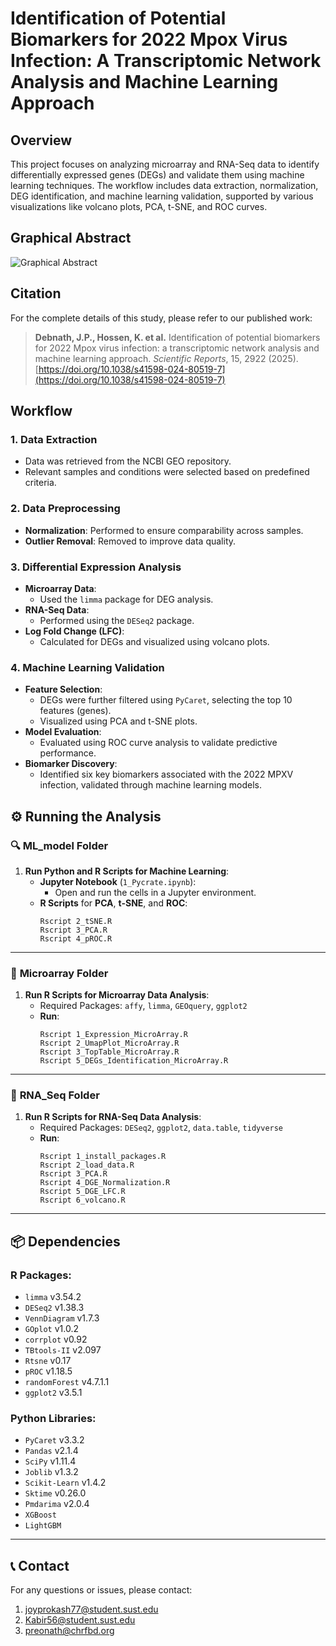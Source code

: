# Identification of Potential Biomarkers for 2022 Mpox Virus Infection: A Transcriptomic Network Analysis and Machine Learning Approach

## Overview
This project focuses on analyzing microarray and RNA-Seq data to identify differentially expressed genes (DEGs) and validate them using machine learning techniques. The workflow includes data extraction, normalization, DEG identification, and machine learning validation, supported by various visualizations like volcano plots, PCA, t-SNE, and ROC curves.

## Graphical Abstract
![Graphical Abstract](figure/Figure-01_Graphical_Abstract.png)

## Citation
For the complete details of this study, please refer to our published work:
> **Debnath, J.P., Hossen, K. et al.** Identification of potential biomarkers for 2022 Mpox virus infection: a transcriptomic network analysis and machine learning approach. *Scientific Reports*, 15, 2922 (2025). [https://doi.org/10.1038/s41598-024-80519-7](https://doi.org/10.1038/s41598-024-80519-7)

## Workflow

### 1. Data Extraction
- Data was retrieved from the NCBI GEO repository.
- Relevant samples and conditions were selected based on predefined criteria.

### 2. Data Preprocessing
- **Normalization**: Performed to ensure comparability across samples.
- **Outlier Removal**: Removed to improve data quality.

### 3. Differential Expression Analysis
- **Microarray Data**: 
  - Used the `limma` package for DEG analysis.
- **RNA-Seq Data**: 
  - Performed using the `DESeq2` package.
- **Log Fold Change (LFC)**: 
  - Calculated for DEGs and visualized using volcano plots.

### 4. Machine Learning Validation
- **Feature Selection**:
  - DEGs were further filtered using `PyCaret`, selecting the top 10 features (genes).
  - Visualized using PCA and t-SNE plots.
- **Model Evaluation**:
  - Evaluated using ROC curve analysis to validate predictive performance.
- **Biomarker Discovery**:
  - Identified six key biomarkers associated with the 2022 MPXV infection, validated through machine learning models.

## ⚙️ Running the Analysis

### 🔍 **ML_model Folder**

1. **Run Python and R Scripts for Machine Learning**:
   - **Jupyter Notebook** (`1_Pycrate.ipynb`):
     - Open and run the cells in a Jupyter environment.
   - **R Scripts** for **PCA**, **t-SNE**, and **ROC**:
     ```
     Rscript 2_tSNE.R
     Rscript 3_PCA.R
     Rscript 4_pROC.R
     ```

---

### 🧪 **Microarray Folder**

1. **Run R Scripts for Microarray Data Analysis**:
   - Required Packages: `affy`, `limma`, `GEOquery`, `ggplot2`
   - **Run**:
     ```
     Rscript 1_Expression_MicroArray.R
     Rscript 2_UmapPlot_MicroArray.R
     Rscript 3_TopTable_MicroArray.R
     Rscript 5_DEGs_Identification_MicroArray.R
     ```

---

### 🧬 **RNA_Seq Folder**

1. **Run R Scripts for RNA-Seq Data Analysis**:
   - Required Packages: `DESeq2`, `ggplot2`, `data.table`, `tidyverse`
   - **Run**:
     ```
     Rscript 1_install_packages.R
     Rscript 2_load_data.R
     Rscript 3_PCA.R
     Rscript 4_DGE_Normalization.R
     Rscript 5_DGE_LFC.R
     Rscript 6_volcano.R
     ```

---

## 📦 Dependencies

### R Packages:
- `limma` v3.54.2
- `DESeq2` v1.38.3
- `VennDiagram` v1.7.3
- `GOplot` v1.0.2
- `corrplot` v0.92
- `TBtools-II` v2.097
- `Rtsne` v0.17
- `pROC` v1.18.5
- `randomForest` v4.7.1.1
- `ggplot2` v3.5.1

### Python Libraries:
- `PyCaret` v3.3.2
- `Pandas` v2.1.4
- `SciPy` v1.11.4
- `Joblib` v1.3.2
- `Scikit-Learn` v1.4.2
- `Sktime` v0.26.0
- `Pmdarima` v2.0.4
- `XGBoost`
- `LightGBM`

---

## 📞 Contact
For any questions or issues, please contact:
1. [joyprokash77@student.sust.edu](mailto:joyprokash77@student.sust.edu)
2. [Kabir56@student.sust.edu](mailto:Kabir56@student.sust.edu)
3. [preonath@chrfbd.org](mailto:preonath@chrfbd.org)
